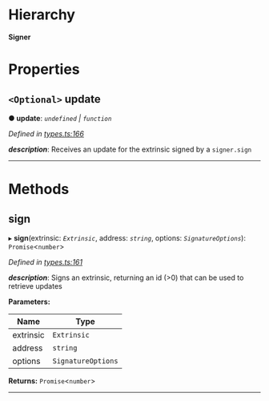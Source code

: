 

# Hierarchy

**Signer**

# Properties

<a id="update"></a>

## `<Optional>` update

**● update**: *`undefined` \| `function`*

*Defined in [types.ts:166](https://github.com/polkadot-js/api/blob/9a56f1b/packages/api/src/types.ts#L166)*

*__description__*: Receives an update for the extrinsic signed by a `signer.sign`

___

# Methods

<a id="sign"></a>

##  sign

▸ **sign**(extrinsic: *`Extrinsic`*, address: *`string`*, options: *`SignatureOptions`*): `Promise`<`number`>

*Defined in [types.ts:161](https://github.com/polkadot-js/api/blob/9a56f1b/packages/api/src/types.ts#L161)*

*__description__*: Signs an extrinsic, returning an id (>0) that can be used to retrieve updates

**Parameters:**

| Name | Type |
| ------ | ------ |
| extrinsic | `Extrinsic` |
| address | `string` |
| options | `SignatureOptions` |

**Returns:** `Promise`<`number`>

___

